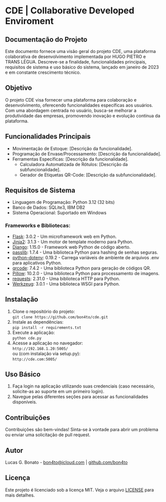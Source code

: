 <!DOCTYPE html>
<html lang="pt-BR">


<body>
    <div class="container">
        <h1>CDE | Collaborative Developed Enviroment</h1>
<h2>Documentação do Projeto</h2>
<p>Este documento fornece uma visão geral do projeto CDE, uma plataforma colaborativa de desenvolvimento implementada por HUGO PIETRO e TRANS LÉGUA. Descreve-se a finalidade, funcionalidades principais, requisitos de sistema e uso básico do sistema, lançado em janeiro de 2023 e em constante crescimento técnico.</p>

<h2>Objetivo</h2>
<p>O projeto CDE visa fornecer uma plataforma para colaboração e desenvolvimento, oferecendo funcionalidades específicas aos usuários. Com uma abordagem centrada no usuário, busca-se melhorar a produtividade das empresas, promovendo inovação e evolução contínua da plataforma.</p><h2>Funcionalidades Principais</h2>
        <ul>
            <li>Movimentação de Estoque: [Descrição da funcionalidade].</li>
            <li>Programação de Envase/Processamento: [Descrição da funcionalidade].</li>
            <li>Ferramentas Específicas: [Descrição da funcionalidade].
                <ul>
                    <li>Calculadora Automatizada de Rótulos: [Descrição da subfuncionalidade].</li>
                    <li>Gerador de Etiquetas QR-Code: [Descrição da subfuncionalidade].</li>
                </ul>
            </li>
        </ul>
        <h2>Requisitos de Sistema</h2>
        <ul>
            <li>Linguagem de Programação: Python 3.12 (32 bits)</li>
            <li>Banco de Dados: SQLite3, IBM DB2</li>
            <li>Sistema Operacional: Suportado em Windows</li>
        </ul>
        <h3>Frameworks e Bibliotecas:</h3>
        <ul>
            <li><a href="https://flask.palletsprojects.com/">Flask</a>: 3.0.2 - Um microframework web em Python.</li>
            <li><a href="https://jinja.palletsprojects.com/">Jinja2</a>: 3.1.3 - Um motor de template moderno para Python.</li>
            <li><a href="https://www.djangoproject.com/">Django</a>: 1.15.0 - Framework web Python de código aberto.</li>
            <li><a href="https://passlib.readthedocs.io/en/stable/">passlib</a>: 1.7.4 - Uma biblioteca Python para hashing de senhas seguras.</li>
            <li><a href="https://pypi.org/project/python-dotenv/">python-dotenv</a>: 0.19.2 - Carrega variáveis de ambiente de arquivos .env para aplicativos Python.</li>
            <li><a href="https://pypi.org/project/qrcode/">qrcode</a>: 7.4.2 - Uma biblioteca Python para geração de códigos QR.</li>
            <li><a href="https://python-pillow.readthedocs.io/">Pillow</a>: 10.2.0 - Uma biblioteca Python para processamento de imagens.</li>
            <li><a href="https://docs.python-requests.org/en/latest/">requests</a>: 2.31.0 - Uma biblioteca HTTP para Python.</li>
            <li><a href="https://werkzeug.palletsprojects.com/">Werkzeug</a>: 3.0.1 - Uma biblioteca WSGI para Python.</li>
        </ul>
        <h2>Instalação</h2>
        <ol>
            <li>Clone o repositório do projeto:<br>
                <code>git clone https://github.com/bon4to/cde.git</code></li>
            <li>Instale as dependências:<br>
                <code>pip install -r requirements.txt</code></li>
            <li>Execute a aplicação:<br>
                <code>python cde.py</code></li>
            <li>Acesse a aplicação no navegador:<br>
                <code>http://192.168.1.20:5005/</code><br>
                ou (com instalação via setup.py):<br>
                <code>http://cde.com:5005/</code></li>
        </ol>
        <h2>Uso Básico</h2>
        <ol>
            <li>Faça login na aplicação utilizando suas credenciais (caso necessário, solicite-as ao suporte em um primeiro login).</li>
            <li>Navegue pelas diferentes seções para acessar as funcionalidades disponíveis.</li>
        </ol>
        <h2>Contribuições</h2>
        <p>Contribuições são bem-vindas! Sinta-se à vontade para abrir um problema ou enviar uma solicitação de pull request.</p>
        <h2>Autor</h2>
        <p>Lucas G. Bonato - <a href="mailto:bon4to@icloud.com">bon4to@icloud.com</a> | <a href="https://github.com/bon4to">github.com/bon4to</a></p>
        <h2>Licença</h2>
        <p>Este projeto é licenciado sob a licença MIT. Veja o arquivo <a href="https://github.com/bon4to/cde/LICENSE">LICENSE</a> para mais detalhes.</p>
    </div>
</body>

</html>

